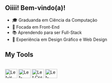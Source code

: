 ## Oiiii! Bem-vindo(a)! 

<ul>
    <li>🎓 Graduanda em Ciência da Computação</li>
    <li>🔎 Focada em Front-End</li>
    <li>📚 Aprendendo para ser Full-Stack</li>
    <li>🎨 Experiência em Design Gráfico e Web Design</li>
</ul>


## My Tools

<div style="display: inline_block"><br>
  <img align="center" alt="Let-js" height="30" width="40" src="https://cdn.jsdelivr.net/gh/devicons/devicon@latest/icons/javascript/javascript-original.svg" />
  <img align="center" alt="Let-HTML" height="30" width="40"src="https://cdn.jsdelivr.net/gh/devicons/devicon@latest/icons/html5/html5-original-wordmark.svg" />
  <img align="center" alt="Let Css" height="30" width="40" src="https://cdn.jsdelivr.net/gh/devicons/devicon@latest/icons/css3/css3-original-wordmark.svg" />
   <img align="center" alt="Let-java" height="30" width="40"src="https://cdn.jsdelivr.net/gh/devicons/devicon@latest/icons/java/java-original-wordmark.svg" />
</div>
